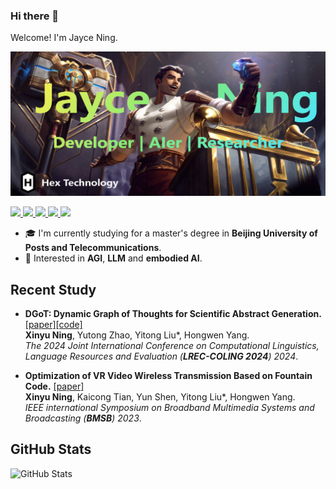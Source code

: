### Hi there 👋

Welcome! I'm Jayce Ning.

![](./img/Jayce.png)

<p>
  <a href="https://github.com/JayceNing">
    <img src="https://img.shields.io/badge/github-%2312100E.svg?&style=for-the-badge&logo=github&logoColor=white" height=25>
  </a>
  <a href="https://www.zhihu.com/people/XinyuNing">
    <img src="https://img.shields.io/badge/zhihu-%23007ACC.svg?&style=for-the-badge&logo=zhihu&logoColor=white" height=25>
  </a>
  <a href="https://space.bilibili.com/351554857">
    <img src="https://img.shields.io/badge/bilibili-%23FF69B4.svg?&style=for-the-badge&logo=bilibili&logoColor=white" height=25>
  </a>
  <a href="https://www.researchgate.net/profile/Xinyu-Ning">
    <img src="https://img.shields.io/badge/researchgate-%23000000.svg?&style=for-the-badge&logo=researchgate&logoColor=white" height=25>
  </a>
  <a href="https://www.semanticscholar.org/author/Xinyu-Ning/2231792542">
    <img src="https://img.shields.io/badge/semantic%20scholar-%2343853D.svg?&style=for-the-badge&logo=semantic-scholar&logoColor=white" height=25>
  </a>
</p>

* 🎓 I'm currently studying for a master's degree in **Beijing University of Posts and Telecommunications**.
* 🤖 Interested in **AGI**, **LLM** and **embodied AI**.

## Recent Study

- **DGoT: Dynamic Graph of Thoughts for Scientific Abstract Generation.** [[paper]](https://www.semanticscholar.org/paper/Optimization-of-VR-Video-Wireless-Transmission-on-Ning-Tian/9bd825697f88e82aeeba0da590090c9f04166a14])[[code]](https://www.semanticscholar.org/paper/DGoT%3A-Dynamic-Graph-of-Thoughts-for-Scientific-Ning-Zhao/3ec6428566b0e5340fe71abf23ffeae6bf03affb)
  <br>**Xinyu Ning**, Yutong Zhao, Yitong Liu*, Hongwen Yang.
  <br>*The 2024 Joint International Conference on Computational Linguistics, Language Resources and Evaluation (**LREC-COLING 2024**) 2024*.
  
- **Optimization of VR Video Wireless Transmission Based on Fountain Code.** [[paper]](https://www.semanticscholar.org/paper/Optimization-of-VR-Video-Wireless-Transmission-on-Ning-Tian/9bd825697f88e82aeeba0da590090c9f04166a14)
  <br>**Xinyu Ning**, Kaicong Tian, Yun Shen, Yitong Liu*, Hongwen Yang.
  <br>*IEEE international Symposium on Broadband Multimedia Systems and Broadcasting (**BMSB**) 2023*.

## GitHub Stats
<p><img src="https://github-readme-stats.vercel.app/api?username=JayceNing&amp;show_icons=true" alt="GitHub Stats"></p>



<!--
**JayceNing/JayceNing** is a ✨ _special_ ✨ repository because its `README.md` (this file) appears on your GitHub profile.

Here are some ideas to get you started:

- 🔭 I’m currently working on ...
- 🌱 I’m currently learning ...
- 👯 I’m looking to collaborate on ...
- 🤔 I’m looking for help with ...
- 💬 Ask me about ...
- 📫 How to reach me: ...
- 😄 Pronouns: ...
- ⚡ Fun fact: ...
-->
